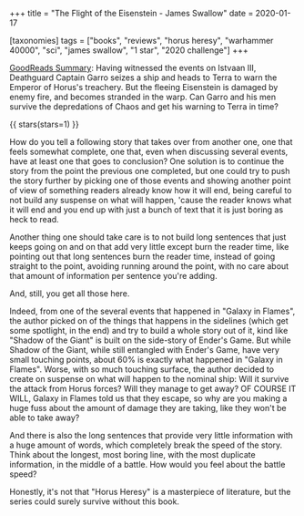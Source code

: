 +++
title = "The Flight of the Eisenstein - James Swallow"
date = 2020-01-17

[taxonomies]
tags = ["books", "reviews", "horus heresy", "warhammer 40000", "sci", 
"james swallow", "1 star", "2020 challenge"]
+++

[GoodReads Summary](https://www.goodreads.com/book/show/80155.The_Flight_of_the_Eisenstein):
Having witnessed the events on Istvaan III, Deathguard Captain Garro seizes a
ship and heads to Terra to warn the Emperor of Horus's treachery. But the
fleeing Eisenstein is damaged by enemy fire, and becomes stranded in the warp.
Can Garro and his men survive the depredations of Chaos and get his warning to
Terra in time?

<!-- more -->

{{ stars(stars=1) }}

 How do you tell a following story that takes over from another one, one that
 feels somewhat complete, one that, even when discussing several events, have
 at least one that goes to conclusion? One solution is to continue the story
 from the point the previous one completed, but one could try to push the
 story further by picking one of those events and showing another point of
 view of something readers already know how it will end, being careful to not
 build any suspense on what will happen, 'cause the reader knows what it will
 end and you end up with just a bunch of text that it is just boring as heck
 to read.

Another thing one should take care is to not build long sentences that just
keeps going on and on that add very little except burn the reader time, like
pointing out that long sentences burn the reader time, instead of going
straight to the point, avoiding running around the point, with no care about
that amount of information per sentence you're adding.

And, still, you get all those here.

Indeed, from one of the several events that happened in "Galaxy in Flames",
the author picked on of the things that happens in the sidelines (which get
some spotlight, in the end) and try to build a whole story out of it, kind
like "Shadow of the Giant" is built on the side-story of Ender's Game. But
while Shadow of the Giant, while still entangled with Ender's Game, have very
small touching points, about 60% is exactly what happened in "Galaxy in
Flames". Worse, with so much touching surface, the author decided to create on
suspense on what will happen to the nominal ship: Will it survive the attack
from Horus forces? Will they manage to get away? OF COURSE IT WILL, Galaxy in
Flames told us that they escape, so why are you making a huge fuss about the
amount of damage they are taking, like they won't be able to take away?

And there is also the long sentences that provide very little information with
a huge amount of words, which completely break the speed of the story. Think
about the longest, most boring line, with the most duplicate information, in
the middle of a battle. How would you feel about the battle speed?

Honestly, it's not that "Horus Heresy" is a masterpiece of literature, but the
series could surely survive without this book.
